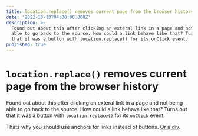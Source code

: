 ```yaml
---
title: location.replace() removes current page from the browser history
date: '2022-10-13T04:00:00.000Z'
description: >-
  Found out about this after clicking an exteral link in a page and not being
  able to go back to the source. How could a link behave like that? Turns out
  that it was a button with location.replace() for its onClick event.
published: true
---
```


# `location.replace()` removes current page from the browser history

Found out about this after clicking an exteral link in a page and not being able
to go back to the source. How could a link behave like that? Turns out that it
was a button with `location.replace()` for its `onClick` event.

Thats why you should use anchors for links instead of buttons.
[Or a div](https://heydonworks.com/article/reinventing-the-hyperlink/ "Reinveinting the Hyperlink | heydonworks").
